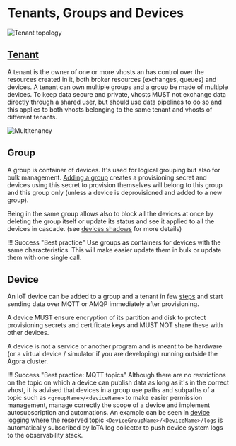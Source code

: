 # Tenants, Groups and Devices

![Tenant topology](../../diagrams/tenant-groups.png)

## [Tenant](../../Tasks/tenant.md)
A tenant is the owner of one or more vhosts an has control over the resources created in it, both broker resources (exchanges, queues) and devices. A tenant can own multiple groups and a group be made of multiple devices. To keep data secure and private, vhosts MUST not exchange data directly through a shared user, but should use data pipelines to do so and this applies to both vhosts belonging to the same tenant and vhosts of different tenants.

![Multitenancy](../../diagrams/tenants-isolation.png)

## Group

A group is container of devices. It's used for logical grouping but also for bulk management. [Adding a group](../../Tasks/iotactl.md#iotactl-add-group) creates a provisioning secret and devices using this secret to provision themselves will belong to this group and this group only (unless a device is deprovisioned and added to a new group). 

Being in the same group allows also to block all the devices at once by deleting the group itself or update its status and see it applied to all the devices in cascade. (see [devices shadows](02_shadow.md) for more details)

!!! Success "Best practice"
    Use groups as containers for devices with the same characteristics. This will make easier update them in bulk or update them with one single call. 

## Device

An IoT device can be added to a group and a tenant in few [steps](../../index.md#onboard-your-iot-device-on-agora) and start sending data over MQTT or AMQP immediately after provisioning. 

A device MUST ensure encryption of its partition and disk to protect provisioning secrets and certificate keys and MUST NOT share these with other devices. 

A device is not a service or another program and is meant to be hardware (or a virtual device / simulator if you are developing) running outside the Agora cluster.

!!! Success "Best practice: MQTT topics"
    Although there are no restrictions on the topic on which a device can publish data as long as it's in the correct vhost, it is advised that devices in a group use paths and subpaths of a topic such as `<groupName>/<deviceName>` to make easier permission management, manage correctly the scope of a device and implement autosubscription and automations. An example can be seen in [device logging](../../03_devicelog.md#sending-logs-via-mqtt) where the reserved topic `<DeviceGroupName>/<DeviceName>/logs` is automatically subscribed by IoTA log collector to push device system logs to the observability stack.